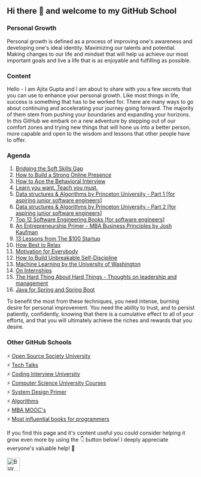 ## Hi there 👋 and welcome to my GitHub School

### Personal Growth
Personal growth is defined as a process of improving one's awareness and developing one's ideal identity. Maximizing our talents and potential. Making changes to our life and mindset that will help us achieve our most important goals and live a life that is as enjoyable and fulfilling as possible.

### Content
Hello - I am Ajita Gupta and I am about to share with you a few secrets that you can use to enhance your personal growth. Like most things in life, success is something that has to be worked for. There are many ways to go about continuing and accelerating your journey going forward. The majority of them stem from pushing your boundaries and expanding your horizons. In this GitHub we embark on a new adventure by stepping out of our comfort zones and trying new things that will hone us into a better person, more capable and open to the wisdom and lessons that other people have to offer.

### Agenda
1. [Bridging the Soft Skills Gap](https://github.com/ajitagupta/bridgingthesoftskillsgap)
2. [How to Build a Strong Online Presence](https://github.com/ajitagupta/howtobuildastrongonlinepresence)
3. [How to Ace the Behavioral Interview](https://github.com/ajitagupta/howtoacethebehavioralinterview)
4. [Learn you want. Teach you must.](https://github.com/ajitagupta/learnyouwantteachyoumust)
5. [Data structures & Algorithms by Princeton University - Part 1 [for aspiring junior software engineers]](https://www.coursera.org/learn/algorithms-part1)
6. [Data structures & Algorithms by Princeton University - Part 2 [for aspiring junior software engineers]](https://www.coursera.org/learn/algorithms-part2)
7. [Top 12 Software Engineering Books [for software engineers]](https://github.com/ajitagupta/softwareengineerbooks)
8. [An Entrepreneurship Primer - MBA Business Principles by Josh Kaufman](https://github.com/ajitagupta/entrepreneurshipprimer)
9. [13 Lessons from The $100 Startup](https://github.com/ajitagupta/100dollarstartup)
10. [How Best to Relax](https://github.com/ajitagupta/relax)
11. [Motivation for Everybody](https://github.com/ajitagupta/motivationforeverybody)
12. [How to Build Unbreakable Self-Discipline](https://github.com/ajitagupta/selfdiscipline)
13. [Machine Learning by the University of Washington](https://github.com/ajitagupta/machinelearninguw)
14. [On Internships](https://github.com/ajitagupta/oninternships)
15. [The Hard Thing About Hard Things - Thoughts on leadership and management](https://github.com/ajitagupta/hardthingsabouthardthings)
16. [Java for Spring and Spring Boot](https://github.com/ajitagupta/springoncodecademy)


To benefit the most from these techniques, you need intense, burning desire for personal improvement. You need the ability to trust, and to persist patiently, confidently, knowing that there is a cumulative effect to all of your efforts, and that you will ultimately achieve the riches and rewards that you desire.

### Other GitHub Schools
⚡ [Open Source Society University](https://github.com/ossu/computer-science)<br>
⚡ [Tech Talks](https://github.com/JanVanRyswyck/awesome-talks)<br>
⚡ [Coding Interview University](https://github.com/jwasham/coding-interview-university)<br>
⚡ [Computer Science University Courses](https://github.com/prakhar1989/awesome-courses)<br>
⚡ [System Design Primer](https://github.com/donnemartin/system-design-primer)<br>
⚡ [Algorithms](https://github.com/TheAlgorithms)<br>
⚡ [MBA MOOC's](https://github.com/dperconti/MOOC-MBA)<br>
⚡ [Most influential books for programmers](https://github.com/cs-books/influential-cs-books)

<!-- If you like what I do and want me to build more such projects, maybe consider buying me a coffee 🥺👉👈<br><br>-->
If you find this page and it's content useful you could consider helping it grow even more by using the 👇 button below!
I deeply appreciate everyone's valuable help! 🙏<br><br>
[<img src="https://cdn.buymeacoffee.com/buttons/v2/default-yellow.png" alt="Buy Me A Coffee" height="35">](https://www.buymeacoffee.com/ajita.gupta)
<!--

**ajitagupta/ajitagupta** is a ✨ _special_ ✨ repository because its `README.md` (this file) appears on your GitHub profile.


Here are some ideas to get you started:

- 🔭 I’m currently working on ...
- 🌱 I’m currently learning ...
- 👯 I’m looking to collaborate on ...
- 🤔 I’m looking for help with ...
- 💬 Ask me about ...
- 📫 How to reach me: ...
- 😄 Pronouns: ...
- ⚡ Fun fact: ...
-->
